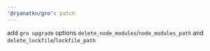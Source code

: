 ```yaml
---
'@ryanatkn/gro': patch
---
```


add `gro upgrade` options `delete_node_modules`/`node_modules_path` and `delete_lockfile`/`lockfile_path`
